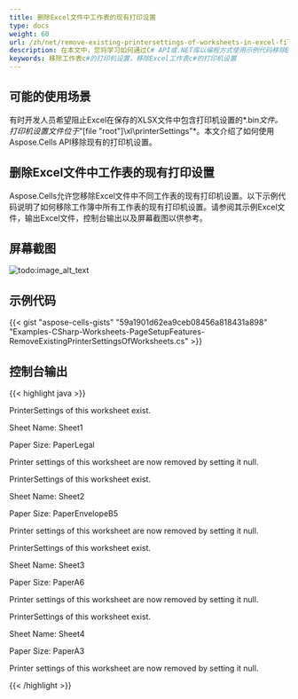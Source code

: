 ```yaml
---
title: 删除Excel文件中工作表的现有打印设置
type: docs
weight: 60
url: /zh/net/remove-existing-printersettings-of-worksheets-in-excel-file/
description: 在本文中，您将学习如何通过C# API或.NET库以编程方式使用示例代码移除Excel文件中工作表的现有PrinterSettings。
keywords: 移除工作表c#的打印机设置，移除Excel工作表c#的打印机设置
---
```


## **可能的使用场景**
有时开发人员希望阻止Excel在保存的XLSX文件中包含打印机设置的*.bin*文件。打印机设置文件位于*“[file "root"]\xl\printerSettings”*。本文介绍了如何使用Aspose.Cells API移除现有的打印机设置。
## **删除Excel文件中工作表的现有打印设置**
Aspose.Cells允许您移除Excel文件中不同工作表的现有打印机设置。以下示例代码说明了如何移除工作簿中所有工作表的现有打印机设置。请参阅其示例Excel文件，输出Excel文件，控制台输出以及屏幕截图以供参考。
## **屏幕截图**
![todo:image_alt_text](remove-existing-printersettings-of-worksheets-in-excel-file_1.png)
## **示例代码**
{{< gist "aspose-cells-gists" "59a1901d62ea9ceb08456a818431a898" "Examples-CSharp-Worksheets-PageSetupFeatures-RemoveExistingPrinterSettingsOfWorksheets.cs" >}}
## **控制台输出**
{{< highlight java >}}

 PrinterSettings of this worksheet exist.

Sheet Name: Sheet1

Paper Size: PaperLegal

Printer settings of this worksheet are now removed by setting it null.

PrinterSettings of this worksheet exist.

Sheet Name: Sheet2

Paper Size: PaperEnvelopeB5

Printer settings of this worksheet are now removed by setting it null.

PrinterSettings of this worksheet exist.

Sheet Name: Sheet3

Paper Size: PaperA6

Printer settings of this worksheet are now removed by setting it null.

PrinterSettings of this worksheet exist.

Sheet Name: Sheet4

Paper Size: PaperA3

Printer settings of this worksheet are now removed by setting it null.

{{< /highlight >}}
